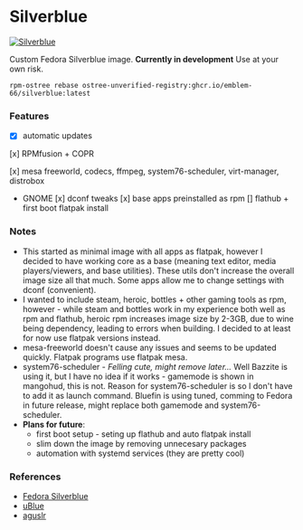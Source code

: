 # Silverblue

[![Silverblue](https://github.com/Emblem-66/Fedora-OSTree-Images/actions/workflows/build.yml/badge.svg)](https://github.com/Emblem-66/Fedora-OSTree-Images/actions/workflows/build.yml)

Custom Fedora Silverblue image. **Currently in development** Use at your own risk.

``` shell
rpm-ostree rebase ostree-unverified-registry:ghcr.io/emblem-66/silverblue:latest
```

### Features
- [x] automatic updates

[x] RPMfusion + COPR

[x] mesa freeworld, codecs, ffmpeg, system76-scheduler, virt-manager, distrobox

- GNOME
  [x] dconf tweaks
  [x] base apps preinstalled as rpm
[] flathub + first boot flatpak install

### Notes
- This started as minimal image with all apps as flatpak, however I decided to have working core as a base (meaning text editor, media players/viewers, and base utilities). These utils don't increase the overall image size all that much. Some apps allow me to change settings with dconf (convenient).
- I wanted to include steam, heroic, bottles + other gaming tools as rpm, however - while steam and bottles work in my experience both well as rpm and flathub, heroic rpm increases image size by 2-3GB, due to wine being dependency, leading to errors when building. I decided to at least for now use flatpak versions instead.
- mesa-freeworld doesn't cause any issues and seems to be updated quickly. Flatpak programs use flatpak mesa.
- system76-scheduler - *Felling cute, might remove later...* Well Bazzite is using it, but I have no idea if it works - gamemode is shown in mangohud, this is not. Reason for system76-scheduler is so I don't have to add it as launch command. Bluefin is using tuned, comming to Fedora in future release, might replace both gamemode and system76-scheduler.
- **Plans for future**:
  - first boot setup - seting up flathub and auto flatpak install
  - slim down the image by removing unnecesary packages
  - automation with systemd services (they are pretty cool)

### References
- [Fedora Silverblue](https://fedoraproject.org/silverblue)
- [uBlue](https://github.com/ublue-os)
- [aguslr](https://github.com/aguslr)
